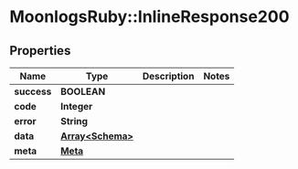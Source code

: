 # MoonlogsRuby::InlineResponse200

## Properties
Name | Type | Description | Notes
------------ | ------------- | ------------- | -------------
**success** | **BOOLEAN** |  | 
**code** | **Integer** |  | 
**error** | **String** |  | 
**data** | [**Array&lt;Schema&gt;**](Schema.md) |  | 
**meta** | [**Meta**](Meta.md) |  | 

